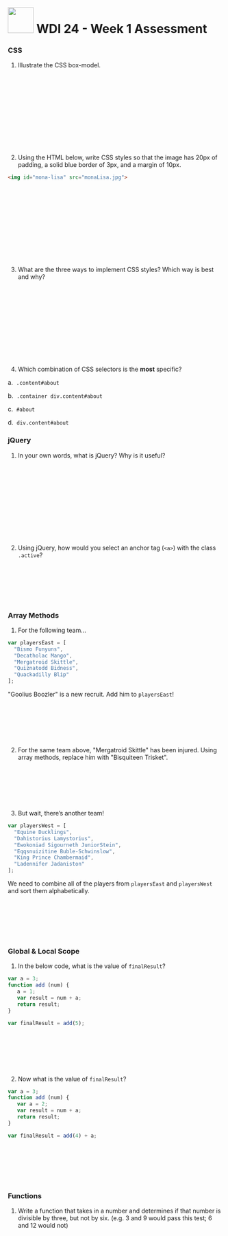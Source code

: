 # <img src="https://cloud.githubusercontent.com/assets/7833470/10423298/ea833a68-7079-11e5-84f8-0a925ab96893.png" width="60"> WDI 24 - Week 1 Assessment

### CSS

1. Illustrate the CSS box-model.

  <br>
  <br>
  <br>
  <br>
  <br>
  <br>
  <br>
  <br>
  <br>
  <br>

2. Using the HTML below, write CSS styles so that the image has 20px of padding, a solid blue border of 3px, and a margin of 10px.

  ```html
  <img id="mona-lisa" src="monaLisa.jpg">
  ```
  <br>
  <br>
  <br>
  <br>
  <br>
  <br>
  <br>
  <br>
  <br>
  <br>

3. What are the three ways to implement CSS styles? Which way is best and why?

  <br>
  <br>
  <br>
  <br>
  <br>
  <br>
  <br>
  <br>
  <br>
  <br>

4. Which combination of CSS selectors is the **most** specific?

  a.&nbsp;&nbsp;`.content#about`

  b.&nbsp;&nbsp;`.container div.content#about`

  c.&nbsp;&nbsp;`#about`

  d.&nbsp;&nbsp;`div.content#about`

### jQuery

1. In your own words, what is jQuery? Why is it useful?

  <br>
  <br>
  <br>
  <br>
  <br>
  <br>
  <br>
  <br>
  <br>
  <br>

2. Using jQuery, how would you select an anchor tag (`<a>`) with the class `.active`?

  <br>
  <br>
  <br>
  <br>
  <br>

### Array Methods

1. For the following team...

  ```js
  var playersEast = [
    "Bismo Funyuns",
    "Decatholac Mango",
    "Mergatroid Skittle",
    "Quiznatodd Bidness",
    "Quackadilly Blip"
  ];
  ```

  "Goolius Boozler" is a new recruit. Add him to `playersEast`!

  <br>
  <br>
  <br>
  <br>
  <br>

2. For the same team above, "Mergatroid Skittle" has been injured. Using array methods, replace him with "Bisquiteen Trisket".

  <br>
  <br>
  <br>
  <br>
  <br>

3. But wait, there’s another team!

  ```js
  var playersWest = [
    "Equine Ducklings",
    "Dahistorius Lamystorius",
    "Ewokoniad Sigourneth JuniorStein",
    "Eqqsnuizitine Buble-Schwinslow",
    "King Prince Chambermaid",
    "Ladennifer Jadaniston"
  ];
  ```

  We need to combine all of the players from `playersEast` and `playersWest` and sort them alphabetically.

  <br>
  <br>
  <br>
  <br>
  <br>

### Global & Local Scope

1. In the below code, what is the value of `finalResult`?

  ```js
  var a = 3;
  function add (num) {
     a = 1;
     var result = num + a;
     return result;
  }

  var finalResult = add(5);
  ```
  <br>
  <br>
  <br>
  <br>
  <br>

2. Now what is the value of `finalResult`?

  ```js
  var a = 3;
  function add (num) {
     var a = 2;
     var result = num + a;
     return result;
  }

  var finalResult = add(4) + a;
  ```
  <br>
  <br>
  <br>
  <br>
  <br>

### Functions

1. Write a function that takes in a number and determines if that number is divisible by three, but not by six. (e.g. 3 and 9 would pass this test; 6 and 12 would not)

  <br>
  <br>
  <br>
  <br>
  <br>
  <br>
  <br>
  <br>
  <br>
  <br>
